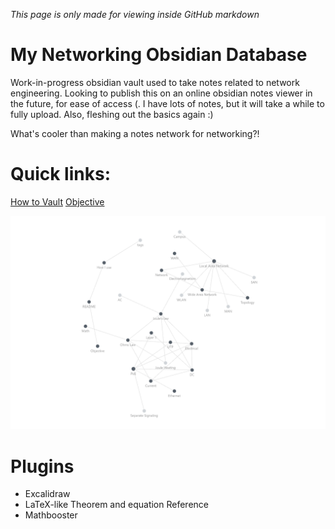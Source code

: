 *This page is only made for viewing inside GitHub markdown*
# My Networking Obsidian Database
Work-in-progress obsidian vault used to take notes related to network engineering. Looking to publish this on an online obsidian notes viewer in the future, for ease of access (. I have lots of notes, but it will take a while to fully upload. Also, fleshing out the basics again :)

What's cooler than making a notes network for networking?!

# Quick links:
[How to Vault](https://github.com/Alexturner2000/Network-Engineering-Vault/blob/59b92636a2542572058b4b1549fa2dab5da71423/How%20to%20Vault.md)
[Objective](https://github.com/Alexturner2000/Network-Engineering-Vault/blob/59b92636a2542572058b4b1549fa2dab5da71423/Objective.md)

![obsidian graph](https://github.com/Alexturner2000/Network-Engineering-Vault/blob/caca4726a678572fc504e82e47fa82a822936d2f/09%20-%20Misc/Images/Graphview%20preview.png)

# Plugins
- Excalidraw
- LaTeX-like Theorem and equation Reference
- Mathbooster
